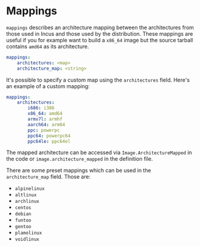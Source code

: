 # Mappings

`mappings` describes an architecture mapping between the architectures from those used in Incus and those used by the distribution.
These mappings are useful if you for example want to build a `x86_64` image but the source tarball contains `amd64` as its architecture.

```yaml
mappings:
    architectures: <map>
    architecture_map: <string>
```

It's possible to specify a custom map using the `architectures` field.
Here's an example of a custom mapping:

```yaml
mappings:
    architectures:
        i686: i386
        x86_64: amd64
        armv7l: armhf
        aarch64: arm64
        ppc: powerpc
        ppc64: powerpc64
        ppc64le: ppc64el
```

The mapped architecture can be accessed via `Image.ArchitectureMapped` in the code or `image.architecture_mapped` in the definition file.

There are some preset mappings which can be used in the `architecture_map` field.
Those are:

* `alpinelinux`
* `altlinux`
* `archlinux`
* `centos`
* `debian`
* `funtoo`
* `gentoo`
* `plamolinux`
* `voidlinux`
